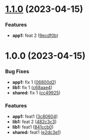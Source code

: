 # [1.1.0](https://github.com/mvrana-cen81948/nx-release-please/compare/app1@1.0.0...app1@1.1.0) (2023-04-15)


### Features

* **app1:** feat 2 ([9ecdf0b](https://github.com/mvrana-cen81948/nx-release-please/commit/9ecdf0b2b50b662e1116a4098676c9a07b2df799))

# 1.0.0 (2023-04-15)


### Bug Fixes

* **app1:** fix 1 ([06800d2](https://github.com/mvrana-cen81948/nx-release-please/commit/06800d2b28dcb38ec9349152fc4c87301e9677fc))
* **lib1:** fix 1 ([c68aae4](https://github.com/mvrana-cen81948/nx-release-please/commit/c68aae4c5015b84313c78a173fec15d33aefac23))
* **shared:** fix 1 ([cc49925](https://github.com/mvrana-cen81948/nx-release-please/commit/cc49925f76c0edb3fb8fbdfb70219a4cf0eab25f))


### Features

* **app1:** feat1 ([3c80604](https://github.com/mvrana-cen81948/nx-release-please/commit/3c80604800107e688e91aa7224bbec7659a8bb55))
* **lib1:** feat 2 ([482c3c3](https://github.com/mvrana-cen81948/nx-release-please/commit/482c3c3806aa0cb04c456920abe35a6a216e3646))
* **lib1:** feat1 ([841ccb0](https://github.com/mvrana-cen81948/nx-release-please/commit/841ccb0684e69cf7926adba83be80895045031c1))
* **shared:** feat1 ([e2dc3e1](https://github.com/mvrana-cen81948/nx-release-please/commit/e2dc3e1de9a1aed47174aba068eb8ef1e3cc1cd5))
